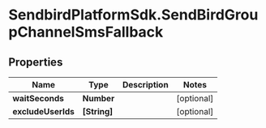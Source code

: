 # SendbirdPlatformSdk.SendBirdGroupChannelSmsFallback

## Properties

Name | Type | Description | Notes
------------ | ------------- | ------------- | -------------
**waitSeconds** | **Number** |  | [optional] 
**excludeUserIds** | **[String]** |  | [optional] 


